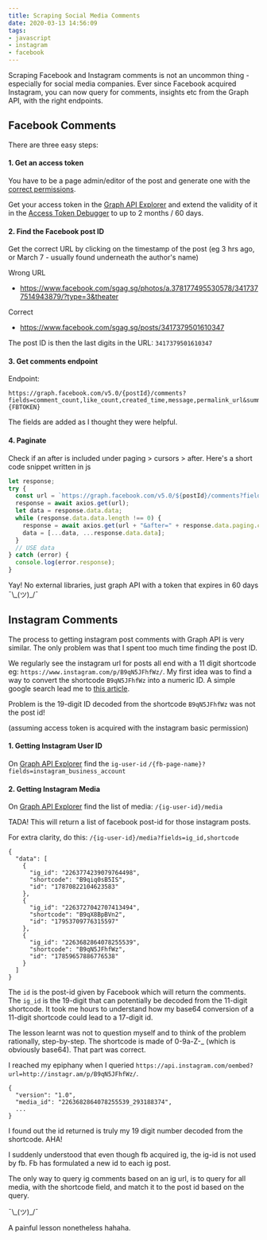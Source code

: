 ```yaml
---
title: Scraping Social Media Comments
date: 2020-03-13 14:56:09
tags:
- javascript
- instagram
- facebook
---
```


Scraping Facebook and Instagram comments is not an uncommon thing - especially for social media companies.<!-- more --> Ever since Facebook acquired Instagram, you can now query for comments, insights etc from the Graph API, with the right endpoints.

## Facebook Comments

There are three easy steps: 

#### 1. Get an access token
You have to be a page admin/editor of the post and generate one with the [correct permissions](https://developers.facebook.com/docs/facebook-login/access-tokens/).

Get your access token in the [Graph API Explorer](https://developers.facebook.com/tools/explorer/) and extend the validity of it in the [Access Token Debugger](https://developers.facebook.com/tools/debug/accesstoken/) to up to 2 months / 60 days.

#### 2. Find the Facebook post ID 
Get the correct URL by clicking on the timestamp of the post (eg 3 hrs ago, or March 7 - usually found underneath the author's name)

Wrong URL
- https://www.facebook.com/sgag.sg/photos/a.378177495530578/3417377514943879/?type=3&theater

Correct 
- https://www.facebook.com/sgag.sg/posts/3417379501610347

The post ID is then the last digits in the URL: `3417379501610347`

#### 3. Get comments endpoint
Endpoint:
```
https://graph.facebook.com/v5.0/{postId}/comments?
fields=comment_count,like_count,created_time,message,permalink_url&summary=1&access_token={FBTOKEN}
```
The fields are added as I thought they were helpful.

#### 4. Paginate
Check if an after is included under paging > cursors > after.
Here's a short code snippet written in js

```js
let response;
try {
  const url = `https://graph.facebook.com/v5.0/${postId}/comments?fields=comment_count,like_count,created_time,message,permalink_url&summary=1&access_token=${process.env.FBTOKEN}`;
  response = await axios.get(url);
  let data = response.data.data;
  while (response.data.data.length !== 0) {
    response = await axios.get(url + "&after=" + response.data.paging.cursors.after);
    data = [...data, ...response.data.data];
  }
  // USE data
} catch (error) {
  console.log(error.response);
}
```

Yay! No external libraries, just graph API with a token that expires in 60 days ¯\\\_(ツ)_/¯

## Instagram Comments

The process to getting instagram post comments with Graph API is very similar. The only problem was that I spent too much time finding the post ID. 

We regularly see the instagram url for posts all end with a 11 digit shortcode eg: `https://www.instagram.com/p/B9qN5JFhfWz/`. My first idea was to find a way to convert the shortcode `B9qN5JFhfWz` into a numeric ID. A simple google search lead me to [this article](https://carrot.is/coding/instagram-ids.html). 

Problem is the 19-digit ID decoded from the shortcode `B9qN5JFhfWz` was not the post id! 

(assuming access token is acquired with the instagram basic permission)
#### 1. Getting Instagram User ID
On [Graph API Explorer](https://developers.facebook.com/tools/explorer/) find the `ig-user-id`
`/{fb-page-name}?fields=instagram_business_account`

#### 2. Getting Instagram Media
On [Graph API Explorer](https://developers.facebook.com/tools/explorer/) find the list of media:
`/{ig-user-id}/media`

TADA! This will return a list of facebook post-id for those instagram posts.

For extra clarity, do this:
`/{ig-user-id}/media?fields=ig_id,shortcode`

```
{
  "data": [
    {
      "ig_id": "2263774239079764498",
      "shortcode": "B9qiq0sB5IS",
      "id": "17870822104623583"
    },
    {
      "ig_id": "2263727042707413494",
      "shortcode": "B9qX8BpBVn2",
      "id": "17953709776315597"
    },
    {
      "ig_id": "2263682864078255539",
      "shortcode": "B9qN5JFhfWz",
      "id": "17859657886776538"
    }
  ]
}
```
The `id` is the post-id given by Facebook which will return the comments. The `ig_id` is the 19-digit that can potentially be decoded from the 11-digit shortcode. It took me hours to understand how my base64 conversion of a 11-digit shortcode could lead to a 17-digit id.

The lesson learnt was not to question myself and to think of the problem rationally, step-by-step. The shortcode is made of 0-9a-Z-_ (which is obviously base64). That part was correct. 

I reached my epiphany when I queried `https://api.instagram.com/oembed?url=http://instagr.am/p/B9qN5JFhfWz/`.

```
{
  "version": "1.0",
  "media_id": "2263682864078255539_293188374",
  ...
}
```
I found out the id returned is truly my 19 digit number decoded from the shortcode. AHA!

I suddenly understood that even though fb acquired ig, the ig-id is not used by fb. Fb has formulated a new id to each ig post.

The only way to query ig comments based on an ig url, is to query for all media, with the shortcode field, and match it to the post id based on the query.

¯\\\_(ツ)_/¯

A painful lesson nonetheless hahaha.